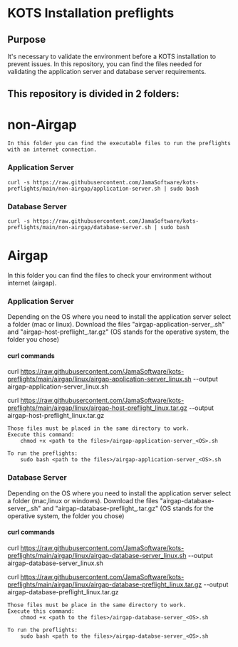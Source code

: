 # KOTS Installation preflights

## Purpose
It's necessary to validate the environment before a KOTS installation to prevent issues. In this repository, you can find the files needed for validating the application server and database server requirements.


## This repository is divided in 2 folders:


# non-Airgap

    In this folder you can find the executable files to run the preflights with an internet connection.

### Application Server
    curl -s https://raw.githubusercontent.com/JamaSoftware/kots-preflights/main/non-airgap/application-server.sh | sudo bash

### Database Server
    curl -s https://raw.githubusercontent.com/JamaSoftware/kots-preflights/main/non-airgap/database-server.sh | sudo bash

    
# Airgap
In this folder you can find the files to check your environment without internet (airgap).


### Application Server
Depending on the OS where you need to install the application server select a folder (mac or linux).
    Download the files "airgap-application-server_<OS>.sh" and "airgap-host-preflight_<OS>.tar.gz"  (OS stands for the operative system, the folder you chose)

#### curl commands
    
curl https://raw.githubusercontent.com/JamaSoftware/kots-preflights/main/airgap/linux/airgap-application-server_linux.sh --output airgap-application-server_linux.sh

curl https://raw.githubusercontent.com/JamaSoftware/kots-preflights/main/airgap/linux/airgap-host-preflight_linux.tar.gz --output airgap-host-preflight_linux.tar.gz

    Those files must be placed in the same directory to work.
    Execute this command:
        chmod +x <path to the files>/airgap-application-server_<OS>.sh
    
    To run the preflights:
        sudo bash <path to the files>/airgap-application-server_<OS>.sh

### Database Server
Depending on the OS where you need to install the application server select a folder (mac,linux or windows).
    Download the files "airgap-database-server_<OS>.sh" and "airgap-database-preflight_<OS>.tar.gz"  (OS stands for the operative system, the folder you chose)
    
#### curl commands
    
curl https://raw.githubusercontent.com/JamaSoftware/kots-preflights/main/airgap/linux/airgap-database-server_linux.sh --output airgap-database-server_linux.sh
    
curl https://raw.githubusercontent.com/JamaSoftware/kots-preflights/main/airgap/linux/airgap-database-preflight_linux.tar.gz --output airgap-database-preflight_linux.tar.gz
    

    Those files must be place in the same directory to work.
    Execute this command:
        chmod +x <path to the files>/airgap-database-server_<OS>.sh
    
    To run the preflights:
        sudo bash <path to the files>/airgap-databse-server_<OS>.sh
